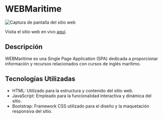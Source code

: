 # WEBMaritime

![Captura de pantalla del sitio web](captura.png)

Visita el sitio web en vivo [aquí](https://webernal.github.io/WEBMaritime/).

## Descripción
WEBMaritime es una Single Page Application (SPA) dedicada a proporcionar información y recursos relacionados con cursos de inglés marítimo. 

## Tecnologías Utilizadas
- HTML: Utilizado para la estructura y contenido del sitio web.
- JavaScript: Empleado para la funcionalidad interactiva y dinámica del sitio.
- Bootstrap: Framework CSS utilizado para el diseño y la maquetación responsiva del sitio.


